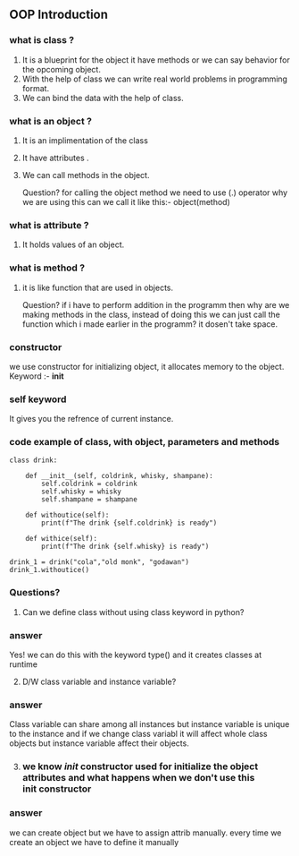 ## OOP Introduction ##
### what is class ? ###
1. It is a blueprint for the object it have methods or we can say behavior for the opcoming object.
2. With the help of class we can write real world problems in programming format.
3. We can bind the data with the help of class. 

### what is an object ? ##
1. It is an implimentation of the class
2. It have attributes .
3. We can call methods in the object.

   Question? for calling the object method we need to use (.) operator why we are using this can we call it like this:- object(method)

### what is attribute ? ##
1. It holds values of an object.

### what is method ? ##
1. it is like function that are used in objects.

   Question? if i have to perform addition in the programm then why are we making methods in the class, instead of doing this we can just call the function which i made earlier in the programm? it dosen't take space.

### constructor ##
   we use constructor for initializing object, it allocates memory to the object.
   Keyword :- __init__

### self keyword ##

   It gives you the refrence of current instance.

### code example of class, with object, parameters and methods  ##      
```
class drink:

    def __init__(self, coldrink, whisky, shampane):
        self.coldrink = coldrink
        self.whisky = whisky
        self.shampane = shampane

    def withoutice(self):
        print(f"The drink {self.coldrink} is ready")

    def withice(self):
        print(f"The drink {self.whisky} is ready")    

drink_1 = drink("cola","old monk", "godawan")
drink_1.withoutice()
```
### Questions? ###
1. Can we define class without using class keyword in python?

### answer ###
Yes! we can do this with the keyword type()
and it creates classes at runtime

2. D/W class variable and instance variable?

### answer ###
Class variable can share among all instances but instance variable is unique to the instance and if we change class variabl it will affect whole class objects but instance variable affect their objects.

3. ### we know _init_ constructor used for initialize the object attributes and what happens when we don't use this init constructor ###

### answer ###
we can create object but we have to assign attrib manually. every time we create an object we have to define it manually